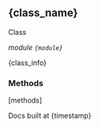 ## {class_name}

Class

*module `{module}`*

{class_info}

### Methods

[methods]

Docs built at {timestamp}
